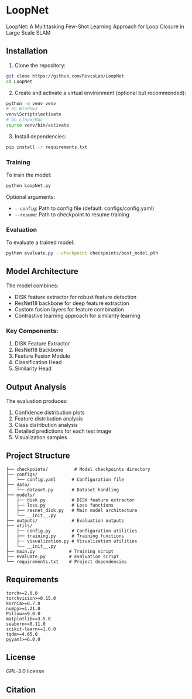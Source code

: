 # LoopNet

LoopNet: A Multitasking Few-Shot Learning Approach for Loop Closure in Large Scale SLAM

## Installation

1. Clone the repository:
```bash
git clone https://github.com/RovisLab/LoopNet
cd LoopNet
```

2. Create and activate a virtual environment (optional but recommended):
```bash
python -m venv venv
# On Windows
venv\Scripts\activate
# On Linux/Mac
source venv/bin/activate
```

3. Install dependencies:
```bash
pip install -r requirements.txt
```

### Training
To train the model:
```bash
python LoopNet.py
```

Optional arguments:
- `--config`: Path to config file (default: configs/config.yaml)
- `--resume`: Path to checkpoint to resume training

### Evaluation
To evaluate a trained model:
```bash
python evaluate.py --checkpoint checkpoints/best_model.pth
```

## Model Architecture

The model combines:
- DISK feature extractor for robust feature detection
- ResNet18 backbone for deep feature extraction
- Custom fusion layers for feature combination
- Contrastive learning approach for similarity learning

### Key Components:
1. DISK Feature Extractor
2. ResNet18 Backbone
3. Feature Fusion Module
4. Classification Head
5. Similarity Head


## Output Analysis

The evaluation produces:
1. Confidence distribution plots
2. Feature distribution analysis
3. Class distribution analysis
4. Detailed predictions for each test image
5. Visualization samples


## Project Structure
```
├── checkpoints/          # Model checkpoints directory
├── configs/             
│   └── config.yaml      # Configuration file
├── data/
│   └── dataset.py       # Dataset handling
├── models/
│   ├── disk.py          # DISK feature extractor
│   ├── loss.py          # Loss functions
│   ├── resnet_disk.py   # Main model architecture
│   └── __init__.py
├── outputs/             # Evaluation outputs
├── utils/
│   ├── config.py        # Configuration utilities
│   ├── training.py      # Training functions
│   ├── visualization.py # Visualization utilities
│   └── __init__.py
├── main.py             # Training script
├── evaluate.py         # Evaluation script
└── requirements.txt    # Project dependencies
```

## Requirements
```
torch>=2.0.0
torchvision>=0.15.0
kornia>=0.7.0
numpy>=1.21.0
Pillow>=9.0.0
matplotlib>=3.5.0
seaborn>=0.11.0
scikit-learn>=1.0.0
tqdm>=4.65.0
pyyaml>=6.0.0
```

## License

GPL-3.0 license

## Citation





